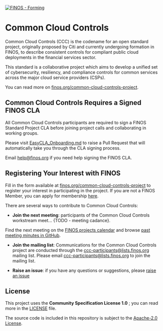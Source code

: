 [![FINOS - Forming](https://cdn.jsdelivr.net/gh/finos/contrib-toolbox@master/images/badge-forming.svg)](https://github.com/finos/community/blob/master/governance/Software-Projects/Project-Lifecycle.md#forming-projects-optional)

# Common Cloud Controls

Common Cloud Controls (CCC) is the codename for an open standard project, originally proposed by Citi and currently undergoing formation in FINOS, to describe consistent controls for compliant public cloud deployments in the financial services sector.

This standard is a collaborative project which aims to develop a unified set of cybersecurity, resiliency, and compliance controls for common services across the major cloud service providers (CSPs).

You can read more on [finos.org/common-cloud-controls-project](https://www.finos.org/common-cloud-controls-project).

## Common Cloud Controls Requires a Signed FINOS CLA

All Common Cloud Controls participants are required to sign a FINOS Standard Project CLA before joining project calls and collaborating in working groups.

Please visit [EasyCLA_Onboarding.md](EasyCLA_Onboarding.md) to raise a Pull Request that will automatically take you through the CLA signing process.

Email help@finos.org if you need help signing the FINOS CLA.

## Registering Your Interest with FINOS

Fill in the form available at [finos.org/common-cloud-controls-project](https://www.finos.org/common-cloud-controls-project) to register your interest in participating in the project. If you are not a FINOS Member, you can apply for membership [here](https://enrollment.lfx.linuxfoundation.org/?project=finos).

There are several ways to contribute to Common Cloud Controls:

* **Join the next meeting**: participants of the Common Cloud Controls workstream meet... {TODO - meeting cadance}.

Find the next meeting on the [FINOS projects calendar](https://finos.org/calendar) and browse [past meeting minutes in GitHub](https://github.com/finos/common-cloud-controls/labels/meeting).

* **Join the mailing list**: Communications for the Common Cloud Controls project are conducted through the ccc-participants@lists.finos.org mailing list. Please email [ccc-participants@lists.finos.org](mailto:ccc-participants@lists.finos.org) to join the mailing list.

* **Raise an issue**: if you have any questions or suggestions, please [raise an issue](https://github.com/finos/common-cloud-controls/issues/new/choose)

## License

This project uses the **Community Specification License 1.0** ; you can read more in the [LICENSE](LICENSE) file.

The source code is included in this repository is subject to the [Apache-2.0 License](https://www.apache.org/licenses/LICENSE-2.0).
